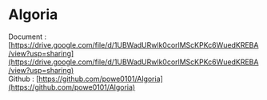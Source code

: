 # Algoria

Document : [https://drive.google.com/file/d/1UBWadURwlk0corlMScKPKc6WuedKREBA/view?usp=sharing](https://drive.google.com/file/d/1UBWadURwlk0corlMScKPKc6WuedKREBA/view?usp=sharing)  
Github : [https://github.com/powe0101/Algoria](https://github.com/powe0101/Algoria)

